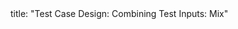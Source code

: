 <frontmatter>
title: "Test Case Design: Combining Test Inputs: Mix"
</frontmatter>

<include src="navbar.md" boilerplate />

<include src="unit-inPage-asFlat.md" boilerplate />